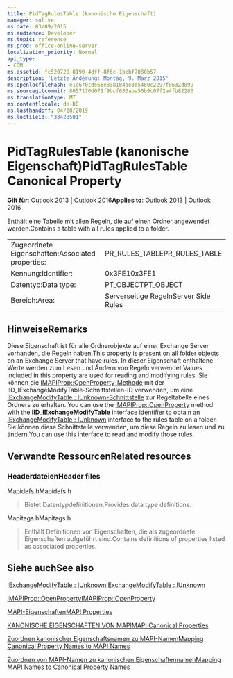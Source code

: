 ```yaml
---
title: PidTagRulesTable (kanonische Eigenschaft)
manager: soliver
ms.date: 03/09/2015
ms.audience: Developer
ms.topic: reference
ms.prod: office-online-server
localization_priority: Normal
api_type:
- COM
ms.assetid: fc520720-8190-4dff-8f6c-1bebf7080b57
description: 'Letzte Änderung: Montag, 9. März 2015'
ms.openlocfilehash: e1c670cd566e838104ae3d5480c2297f8632d899
ms.sourcegitcommit: 8657170d071f9bcf680aba50b9c07f2a4fb82283
ms.translationtype: MT
ms.contentlocale: de-DE
ms.lasthandoff: 04/28/2019
ms.locfileid: "33428501"
---
```

# <a name="pidtagrulestable-canonical-property"></a><span data-ttu-id="9fd66-103">PidTagRulesTable (kanonische Eigenschaft)</span><span class="sxs-lookup"><span data-stu-id="9fd66-103">PidTagRulesTable Canonical Property</span></span>

  
  
<span data-ttu-id="9fd66-104">**Gilt für**: Outlook 2013 | Outlook 2016</span><span class="sxs-lookup"><span data-stu-id="9fd66-104">**Applies to**: Outlook 2013 | Outlook 2016</span></span> 
  
<span data-ttu-id="9fd66-105">Enthält eine Tabelle mit allen Regeln, die auf einen Ordner angewendet werden.</span><span class="sxs-lookup"><span data-stu-id="9fd66-105">Contains a table with all rules applied to a folder.</span></span>
  
|||
|:-----|:-----|
|<span data-ttu-id="9fd66-106">Zugeordnete Eigenschaften:</span><span class="sxs-lookup"><span data-stu-id="9fd66-106">Associated properties:</span></span>  <br/> |<span data-ttu-id="9fd66-107">PR_RULES_TABLE</span><span class="sxs-lookup"><span data-stu-id="9fd66-107">PR_RULES_TABLE</span></span>  <br/> |
|<span data-ttu-id="9fd66-108">Kennung:</span><span class="sxs-lookup"><span data-stu-id="9fd66-108">Identifier:</span></span>  <br/> |<span data-ttu-id="9fd66-109">0x3FE1</span><span class="sxs-lookup"><span data-stu-id="9fd66-109">0x3FE1</span></span>  <br/> |
|<span data-ttu-id="9fd66-110">Datentyp:</span><span class="sxs-lookup"><span data-stu-id="9fd66-110">Data type:</span></span>  <br/> |<span data-ttu-id="9fd66-111">PT_OBJECT</span><span class="sxs-lookup"><span data-stu-id="9fd66-111">PT_OBJECT</span></span>  <br/> |
|<span data-ttu-id="9fd66-112">Bereich:</span><span class="sxs-lookup"><span data-stu-id="9fd66-112">Area:</span></span>  <br/> |<span data-ttu-id="9fd66-113">Serverseitige Regeln</span><span class="sxs-lookup"><span data-stu-id="9fd66-113">Server Side Rules</span></span>  <br/> |
   
## <a name="remarks"></a><span data-ttu-id="9fd66-114">Hinweise</span><span class="sxs-lookup"><span data-stu-id="9fd66-114">Remarks</span></span>

<span data-ttu-id="9fd66-115">Diese Eigenschaft ist für alle Ordnerobjekte auf einer Exchange Server vorhanden, die Regeln haben.</span><span class="sxs-lookup"><span data-stu-id="9fd66-115">This property is present on all folder objects on an Exchange Server that have rules.</span></span> <span data-ttu-id="9fd66-116">In dieser Eigenschaft enthaltene Werte werden zum Lesen und Ändern von Regeln verwendet.</span><span class="sxs-lookup"><span data-stu-id="9fd66-116">Values included in this property are used for reading and modifying rules.</span></span> <span data-ttu-id="9fd66-117">Sie können die [IMAPIProp::OpenProperty-Methode](imapiprop-openproperty.md) mit der IID_IExchangeModifyTable-Schnittstellen-ID verwenden, um eine [IExchangeModifyTable : IUnknown-Schnittstelle](iexchangemodifytableiunknown.md) zur Regeltabelle eines Ordners zu erhalten. </span><span class="sxs-lookup"><span data-stu-id="9fd66-117">You can use the [IMAPIProp::OpenProperty](imapiprop-openproperty.md) method with the **IID_IExchangeModifyTable** interface identifier to obtain an [IExchangeModifyTable : IUnknown](iexchangemodifytableiunknown.md) interface to the rules table on a folder.</span></span> <span data-ttu-id="9fd66-118">Sie können diese Schnittstelle verwenden, um diese Regeln zu lesen und zu ändern.</span><span class="sxs-lookup"><span data-stu-id="9fd66-118">You can use this interface to read and modify those rules.</span></span> 
  
## <a name="related-resources"></a><span data-ttu-id="9fd66-119">Verwandte Ressourcen</span><span class="sxs-lookup"><span data-stu-id="9fd66-119">Related resources</span></span>

### <a name="header-files"></a><span data-ttu-id="9fd66-120">Headerdateien</span><span class="sxs-lookup"><span data-stu-id="9fd66-120">Header files</span></span>

<span data-ttu-id="9fd66-121">Mapidefs.h</span><span class="sxs-lookup"><span data-stu-id="9fd66-121">Mapidefs.h</span></span>
  
> <span data-ttu-id="9fd66-122">Bietet Datentypdefinitionen.</span><span class="sxs-lookup"><span data-stu-id="9fd66-122">Provides data type definitions.</span></span>
    
<span data-ttu-id="9fd66-123">Mapitags.h</span><span class="sxs-lookup"><span data-stu-id="9fd66-123">Mapitags.h</span></span>
  
> <span data-ttu-id="9fd66-124">Enthält Definitionen von Eigenschaften, die als zugeordnete Eigenschaften aufgeführt sind.</span><span class="sxs-lookup"><span data-stu-id="9fd66-124">Contains definitions of properties listed as associated properties.</span></span> 
    
## <a name="see-also"></a><span data-ttu-id="9fd66-125">Siehe auch</span><span class="sxs-lookup"><span data-stu-id="9fd66-125">See also</span></span>



[<span data-ttu-id="9fd66-126">IExchangeModifyTable : IUnknown</span><span class="sxs-lookup"><span data-stu-id="9fd66-126">IExchangeModifyTable : IUnknown</span></span>](iexchangemodifytableiunknown.md)
  
[<span data-ttu-id="9fd66-127">IMAPIProp::OpenProperty</span><span class="sxs-lookup"><span data-stu-id="9fd66-127">IMAPIProp::OpenProperty</span></span>](imapiprop-openproperty.md)


[<span data-ttu-id="9fd66-128">MAPI-Eigenschaften</span><span class="sxs-lookup"><span data-stu-id="9fd66-128">MAPI Properties</span></span>](mapi-properties.md)
  
[<span data-ttu-id="9fd66-129">KANONISCHE EIGENSCHAFTEN VON MAPI</span><span class="sxs-lookup"><span data-stu-id="9fd66-129">MAPI Canonical Properties</span></span>](mapi-canonical-properties.md)
  
[<span data-ttu-id="9fd66-130">Zuordnen kanonischer Eigenschaftsnamen zu MAPI-Namen</span><span class="sxs-lookup"><span data-stu-id="9fd66-130">Mapping Canonical Property Names to MAPI Names</span></span>](mapping-canonical-property-names-to-mapi-names.md)
  
[<span data-ttu-id="9fd66-131">Zuordnen von MAPI-Namen zu kanonischen Eigenschaftennamen</span><span class="sxs-lookup"><span data-stu-id="9fd66-131">Mapping MAPI Names to Canonical Property Names</span></span>](mapping-mapi-names-to-canonical-property-names.md)

